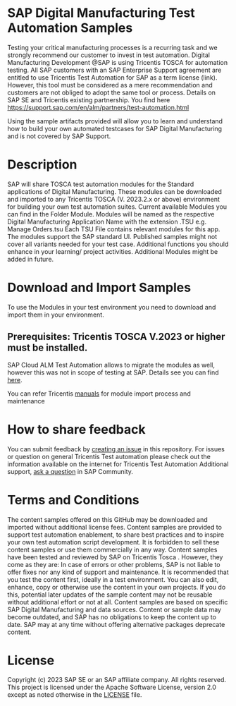 # SAP Digital Manufacturing Test Automation Samples
Testing your critical manufacturing processes is a recurring task and we strongly recommend our customer to invest in test automation.
Digital Manufacturing Development @SAP is using Tricentis TOSCA for automation testing.
All SAP customers with an SAP Enterprise Support agreement are entitled to use Tricentis Test Automation for SAP as a term license (link). However, this tool must be considered as a mere recommendation and customers are not obliged to adopt the same tool or process.
Details on SAP SE and Tricentis  existing partnership. You find here https://support.sap.com/en/alm/partners/test-automation.html

Using the sample artifacts provided will allow you to learn and understand how to build your own automated testcases for SAP Digital Manufacturing and is not covered by SAP Support.

# Description
SAP will share TOSCA test automation modules for the Standard applications of Digital Manufacturing. These modules can be downloaded and imported to any Tricentis TOSCA (V. 2023.2.x or above) environment for building your own test automation suites.
Current available Modules you can find in the Folder Module.
Modules will be named as the respective Digital Manufacturing Application Name with the extension .TSU e.g. Manage Orders.tsu
Each TSU File contains relevant modules for this app.
The modules support the SAP standard UI. 
Published samples might not cover all variants needed for your test case. Additional functions you should enhance in your learning/ project activities.
Additional Modules might be added in future.

# Download and Import Samples
To use the Modules in your test environment you need to download and import them in your environment.
## Prerequisites: Tricentis TOSCA V.2023 or higher must be installed. 
SAP Cloud ALM  Test Automation allows to migrate the modules as well, however this was not in scope of testing at SAP. Details see you can find [here](https://support.sap.com/en/alm/sap-cloud-alm/implementation.html?anchorId=section_111831259). 

You can refer Tricentis [manuals](https://documentation.tricentis.com/tosca/2320/en/content/resources/webhelp/cover_web.htm) for module import process and maintenance

# How to share feedback
You can submit feedback by [creating an issue](https://github.com/SAP-samples/digital-manufacturing-test-automation-samples/issues) in this repository.
For issues or question on general Tricentis Test automation please check out the information available on the internet for Tricentis Test Automation
Additional support, [ask a question](https://answers.sap.com/questions/ask.html) in SAP Community.

# Terms and Conditions
The content samples offered on this GitHub may be downloaded and imported without additional license fees. Content samples are provided to support test automation enablement, to share best practices and to inspire your own test automation script development. It is forbidden to sell these content samples or use them commercially in any way.
Content samples have been tested and reviewed by SAP on Tricentis Tosca . However, they come as they are: In case of errors or other problems, SAP is not liable to offer fixes nor any kind of support and maintenance. It is recommended that you test the content first, ideally in a test environment. You can also edit, enhance, copy or otherwise use the content in your own projects. If you do this, potential later updates of the sample content may not be reusable without additional effort or not at all.
Content samples are based on specific SAP Digital Manufacturing and data sources. Content or sample data may become outdated, and SAP has no obligations to keep the content up to date. SAP may at any time without offering alternative packages deprecate content.

# License
Copyright (c) 2023 SAP SE or an SAP affiliate company. All rights reserved. This project is licensed under the Apache Software License, version 2.0 except as noted otherwise in the [LICENSE](https://github.com/SAP-samples/analytics-cloud-datasphere-community-content/blob/main/LICENSE) file.
